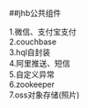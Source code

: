 ##jhb公共组件

1.微信、支付宝支付   
2.couchbase   
3.hql自封装   
4.阿里推送、短信   
5.自定义异常   
6.zookeeper   
7.oss对象存储(照片)

